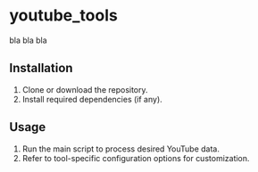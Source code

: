 # youtube_tools
bla bla bla

## Installation
1. Clone or download the repository.
2. Install required dependencies (if any).

## Usage
1. Run the main script to process desired YouTube data.
2. Refer to tool-specific configuration options for customization.
